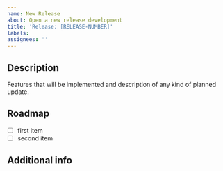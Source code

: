 ```yaml
---
name: New Release
about: Open a new release development
title: 'Release: [RELEASE-NUMBER]'
labels: 
assignees: ''
---
```


## Description
Features that will be implemented and description of any kind of planned
update.

## Roadmap
- [ ] first item
- [ ] second item

## Additional info

